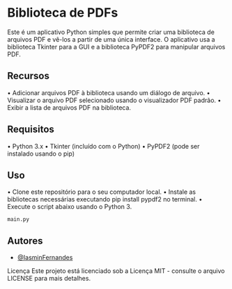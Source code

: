 # Biblioteca de PDFs
Este é um aplicativo Python simples que permite criar uma biblioteca de arquivos PDF e vê-los a partir de uma única interface. O aplicativo usa a biblioteca Tkinter para a GUI e a biblioteca PyPDF2 para manipular arquivos PDF.

## Recursos
  • Adicionar arquivos PDF à biblioteca usando um diálogo de arquivo.
  • Visualizar o arquivo PDF selecionado usando o visualizador PDF padrão.
  • Exibir a lista de arquivos PDF na biblioteca.
  
## Requisitos
  • Python 3.x
  • Tkinter (incluído com o Python)
  • PyPDF2 (pode ser instalado usando o pip)
  
## Uso
  • Clone este repositório para o seu computador local.
  • Instale as bibliotecas necessárias executando pip install pypdf2 no terminal.
  • Execute o script abaixo usando o Python 3.
  ```
main.py
```
## Autores

- [@IasminFernandes](https://github.com/IasminCQFernandes)

Licença Este projeto está licenciado sob a Licença MIT - consulte o arquivo LICENSE para mais detalhes.
